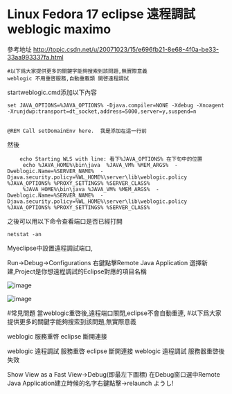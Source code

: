 # Linux Fedora 17 eclipse 遠程調試 weblogic maximo  

參考地址 http://topic.csdn.net/u/20071023/15/e696fb21-8e68-4f0a-be33-33aa993337fa.html
```Bat
#以下爲大家提供更多的關鍵字能夠搜索到該問題,無實際意義
weblogic 不用重啓服務,自動重載類 開啓遠程調試
```


startweblogic.cmd添加以下內容

```Bat
set JAVA_OPTIONS=%JAVA_OPTIONS% -Djava.compiler=NONE -Xdebug -Xnoagent  -Xrunjdwp:transport=dt_socket,address=5000,server=y,suspend=n 


@REM Call setDomainEnv here.  我是添加在這一行前
```

然後
```Bat
    echo Starting WLS with line: 看下%JAVA_OPTIONS% 在下句中的位置 
     echo %JAVA_HOME%\bin\java  %JAVA_VM% %MEM_ARGS%  -Dweblogic.Name=%SERVER_NAME%  -Djava.security.policy=%WL_HOME%\server\lib\weblogic.policy  %JAVA_OPTIONS% %PROXY_SETTINGS% %SERVER_CLASS% 
     %JAVA_HOME%\bin\java %JAVA_VM% %MEM_ARGS%  -Dweblogic.Name=%SERVER_NAME%  -Djava.security.policy=%WL_HOME%\server\lib\weblogic.policy  %JAVA_OPTIONS% %PROXY_SETTINGS% %SERVER_CLASS%
```

之後可以用以下命令查看端口是否已經打開
```
netstat -an 
```

Myeclipse中設置遠程調試端口,

Run->Debug->Configurations  右鍵點擊Remote Java Application 選擇新建,Project是你想遠程調試的Eclipse對應的項目名稱
 
![image](https://raw.githubusercontent.com/shoukaiseki/blogdoc/master/weblogic/Linux%20Fedora%2017%20eclipse%20%E9%81%A0%E7%A8%8B%E8%AA%BF%E8%A9%A6%20weblogic%20maximo/img/001.png)
 
![image](https://raw.githubusercontent.com/shoukaiseki/blogdoc/master/weblogic/Linux%20Fedora%2017%20eclipse%20%E9%81%A0%E7%A8%8B%E8%AA%BF%E8%A9%A6%20weblogic%20maximo/img/002.png)

#常見問題
當weblogic重啓後,遠程端口關閉,eclipse不會自動重連,
#以下爲大家提供更多的關鍵字能夠搜索到該問題,無實際意義

weblogic 服務重啓 eclipse 斷開連接 

weblogic 遠程調試 服務重啓 eclipse 斷開連接
weblogic 遠程調試 服務器重啓後失效

Show View as a Fast View->Debug(即最左下圖標)
在Debug窗口選中Remote Java Application建立時候的名字右鍵點擊->relaunch
ようし!
